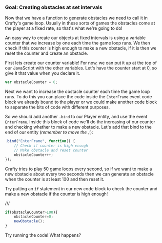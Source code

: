 ### Goal: Creating obstacles at set intervals

Now that we have a function to generate obstacles we need to call it in Crafty's game loop. Usually in these sorts of games the obstacles come at the player at a fixed rate, so that's what we're going to do! 

An easy way to create our objects at fixed intervals is using a variable counter that we increase by one each time the game loop runs. We then check if this counter is high enough to make a new obstacle, if it is then we reset the counter and create an obstacle.

First lets create our counter variable! For now, we can put it up at the top of our JavaScript with the other variables. Let's have the counter start at 0, so give it that value when you declare it.

```javascript
var obstacleCounter = 0;
```

Next we want to increase the obstacle counter each time the game loop runs. To do this you can place the code inside the `EnterFrame` event code block we already bound to the player or we could make another code block to separate the bits of code with different purposes.

So we should add another `.bind` to our Player entity, and use the event `EnterFrame`. Inside this block of code we'll do the increasing of our counter and checking whether to make a new obstacle. Let's add that bind to the end of our entity (*remember to move the `;`*):

```javascript
.bind("EnterFrame", function() {
    // Check if counter is high enough
    // Make obstacle and reset counter
    obstacleCounter++;
});
```

Crafty tries to play 50 game loops every second, so if we want to make a new obstacle about every two seconds then we can generate an obstacle when the counter is at least 100 and then reset it.

Try putting an `if` statement in our new code block to check the counter and make a new obstacle if the counter is high enough!

///
```javascript
if(obstacleCounter>100){
    obstacleCounter=0;
    newObstacle();
}
```

Try running the code! What happens?

